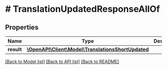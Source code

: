 # # TranslationUpdatedResponseAllOf

## Properties

Name | Type | Description | Notes
------------ | ------------- | ------------- | -------------
**result** | [**\OpenAPI\Client\Model\TranslationsShortUpdated**](TranslationsShortUpdated.md) |  | [optional]

[[Back to Model list]](../../README.md#models) [[Back to API list]](../../README.md#endpoints) [[Back to README]](../../README.md)
